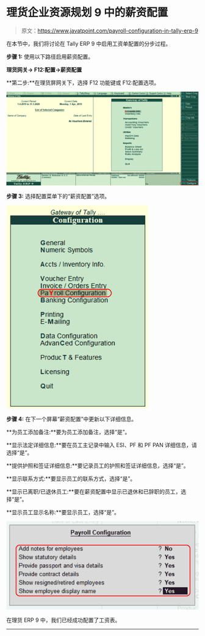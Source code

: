 # 理货企业资源规划 9 中的薪资配置

> 原文：<https://www.javatpoint.com/payroll-configuration-in-tally-erp-9>

在本节中，我们将讨论在 Tally ERP 9 中启用工资单配置的分步过程。

**步骤 1:** 使用以下路径启用薪资配置。

**理货网关→ F12:配置→薪资配置**

**第二步:**在理货屏网关下，选择 F12 功能键或 F12:配置选项。

![Payroll Configuration in Tally ERP 9](img/9c5b8666d9e71149a89c63bf7e3f2b5a.png)

**步骤 3:** 选择配置菜单下的“薪资配置”选项。

![Payroll Configuration in Tally ERP 9](img/6c9b7eaf6ebcbabeb24752f52e1e3b3f.png)

**步骤 4:** 在下一个屏幕“薪资配置”中更新以下详细信息。

**为员工添加备注:**要为员工添加备注，选择“是”。

**显示法定详细信息:**要在员工主记录中输入 ESI、PF 和 PF PAN 详细信息，请选择“是”。

**提供护照和签证详细信息:**要记录员工的护照和签证详细信息，选择“是”。

**显示联系方式:**要显示员工的联系方式，选择“是”。

**显示已离职/已退休员工:**要在薪资配置中显示已退休和已辞职的员工，选择“是”。

**显示员工显示名称:**要显示员工，选择“是”。

![Payroll Configuration in Tally ERP 9](img/57ba1210ea26fa6cdabf36c83787774b.png)

在理货 ERP 9 中，我们已经成功配置了工资表。

* * *